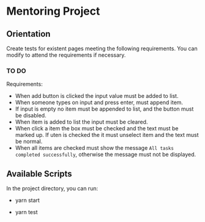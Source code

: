 # Mentoring Project

## Orientation

Create tests for existent pages meeting the following requirements.
You can modify to attend the requirements if necessary.

### TO DO

Requirements:

* When add button is clicked the input value must be added to list.
* When someone types on input and press enter, must append item.
* If input is empty no item must be appended to list, and the button must be disabled.
* When item is added to list the input must be cleared.
* When click a item the box must be checked and the text must be marked up. If uten is checked the it must unselect item and the text must be normal.
* When all items are checked must show the message `All tasks completed successfully`, otherwise the message must not be displayed.



## Available Scripts

In the project directory, you can run:

* yarn start

* yarn test

